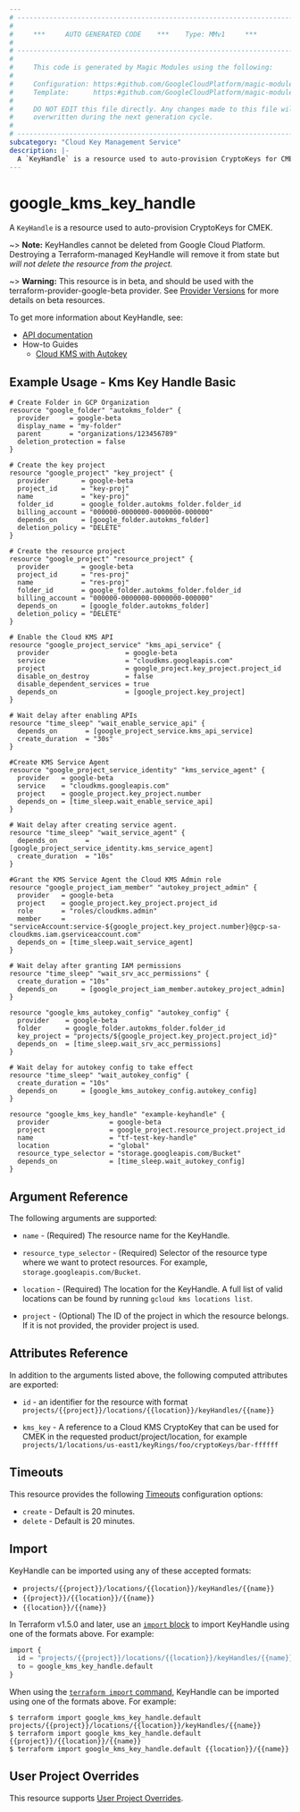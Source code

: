 ```yaml
---
# ----------------------------------------------------------------------------
#
#     ***     AUTO GENERATED CODE    ***    Type: MMv1     ***
#
# ----------------------------------------------------------------------------
#
#     This code is generated by Magic Modules using the following:
#
#     Configuration: https:#github.com/GoogleCloudPlatform/magic-modules/tree/main/mmv1/products/kms/KeyHandle.yaml
#     Template:      https:#github.com/GoogleCloudPlatform/magic-modules/tree/main/mmv1/templates/terraform/resource.html.markdown.tmpl
#
#     DO NOT EDIT this file directly. Any changes made to this file will be
#     overwritten during the next generation cycle.
#
# ----------------------------------------------------------------------------
subcategory: "Cloud Key Management Service"
description: |-
  A `KeyHandle` is a resource used to auto-provision CryptoKeys for CMEK.
---
```


# google_kms_key_handle

A `KeyHandle` is a resource used to auto-provision CryptoKeys for CMEK.


~> **Note:** KeyHandles cannot be deleted from Google Cloud Platform.
Destroying a Terraform-managed KeyHandle will remove it from state but
*will not delete the resource from the project.*

~> **Warning:** This resource is in beta, and should be used with the terraform-provider-google-beta provider.
See [Provider Versions](https://terraform.io/docs/providers/google/guides/provider_versions.html) for more details on beta resources.

To get more information about KeyHandle, see:

* [API documentation](https://cloud.google.com/kms/docs/reference/rest/v1/projects.locations.keyHandles)
* How-to Guides
    * [Cloud KMS with Autokey](https://cloud.google.com/kms/docs/kms-with-autokey)

## Example Usage - Kms Key Handle Basic


```hcl
# Create Folder in GCP Organization
resource "google_folder" "autokms_folder" {
  provider     = google-beta
  display_name = "my-folder"
  parent       = "organizations/123456789"
  deletion_protection = false
}

# Create the key project
resource "google_project" "key_project" {
  provider        = google-beta
  project_id      = "key-proj"
  name            = "key-proj"
  folder_id       = google_folder.autokms_folder.folder_id
  billing_account = "000000-0000000-0000000-000000"
  depends_on      = [google_folder.autokms_folder]
  deletion_policy = "DELETE"
}

# Create the resource project
resource "google_project" "resource_project" {
  provider        = google-beta
  project_id      = "res-proj"
  name            = "res-proj"
  folder_id       = google_folder.autokms_folder.folder_id
  billing_account = "000000-0000000-0000000-000000"
  depends_on      = [google_folder.autokms_folder]
  deletion_policy = "DELETE"
}

# Enable the Cloud KMS API
resource "google_project_service" "kms_api_service" {
  provider                   = google-beta
  service                    = "cloudkms.googleapis.com"
  project                    = google_project.key_project.project_id
  disable_on_destroy         = false
  disable_dependent_services = true
  depends_on                 = [google_project.key_project]
}

# Wait delay after enabling APIs
resource "time_sleep" "wait_enable_service_api" {
  depends_on       = [google_project_service.kms_api_service]
  create_duration  = "30s"
}

#Create KMS Service Agent
resource "google_project_service_identity" "kms_service_agent" {
  provider   = google-beta
  service    = "cloudkms.googleapis.com"
  project    = google_project.key_project.number
  depends_on = [time_sleep.wait_enable_service_api]
}

# Wait delay after creating service agent.
resource "time_sleep" "wait_service_agent" {
  depends_on       = [google_project_service_identity.kms_service_agent]
  create_duration  = "10s"
}

#Grant the KMS Service Agent the Cloud KMS Admin role
resource "google_project_iam_member" "autokey_project_admin" {
  provider   = google-beta
  project    = google_project.key_project.project_id
  role       = "roles/cloudkms.admin"
  member     = "serviceAccount:service-${google_project.key_project.number}@gcp-sa-cloudkms.iam.gserviceaccount.com"
  depends_on = [time_sleep.wait_service_agent]
}

# Wait delay after granting IAM permissions
resource "time_sleep" "wait_srv_acc_permissions" {
  create_duration = "10s"
  depends_on      = [google_project_iam_member.autokey_project_admin]
}

resource "google_kms_autokey_config" "autokey_config" {
  provider    = google-beta
  folder      = google_folder.autokms_folder.folder_id
  key_project = "projects/${google_project.key_project.project_id}"
  depends_on  = [time_sleep.wait_srv_acc_permissions]
}

# Wait delay for autokey config to take effect
resource "time_sleep" "wait_autokey_config" {
  create_duration = "10s"
  depends_on      = [google_kms_autokey_config.autokey_config]
}

resource "google_kms_key_handle" "example-keyhandle" {
  provider               = google-beta
  project                = google_project.resource_project.project_id
  name                   = "tf-test-key-handle"
  location               = "global"
  resource_type_selector = "storage.googleapis.com/Bucket"
  depends_on             = [time_sleep.wait_autokey_config]
}
```

## Argument Reference

The following arguments are supported:


* `name` -
  (Required)
  The resource name for the KeyHandle.

* `resource_type_selector` -
  (Required)
  Selector of the resource type where we want to protect resources.
  For example, `storage.googleapis.com/Bucket`.

* `location` -
  (Required)
  The location for the KeyHandle.
  A full list of valid locations can be found by running `gcloud kms locations list`.


* `project` - (Optional) The ID of the project in which the resource belongs.
    If it is not provided, the provider project is used.



## Attributes Reference

In addition to the arguments listed above, the following computed attributes are exported:

* `id` - an identifier for the resource with format `projects/{{project}}/locations/{{location}}/keyHandles/{{name}}`

* `kms_key` -
  A reference to a Cloud KMS CryptoKey that can be used for CMEK in the requested
  product/project/location, for example
  `projects/1/locations/us-east1/keyRings/foo/cryptoKeys/bar-ffffff`


## Timeouts

This resource provides the following
[Timeouts](https://developer.hashicorp.com/terraform/plugin/sdkv2/resources/retries-and-customizable-timeouts) configuration options:

- `create` - Default is 20 minutes.
- `delete` - Default is 20 minutes.

## Import


KeyHandle can be imported using any of these accepted formats:

* `projects/{{project}}/locations/{{location}}/keyHandles/{{name}}`
* `{{project}}/{{location}}/{{name}}`
* `{{location}}/{{name}}`


In Terraform v1.5.0 and later, use an [`import` block](https://developer.hashicorp.com/terraform/language/import) to import KeyHandle using one of the formats above. For example:

```tf
import {
  id = "projects/{{project}}/locations/{{location}}/keyHandles/{{name}}"
  to = google_kms_key_handle.default
}
```

When using the [`terraform import` command](https://developer.hashicorp.com/terraform/cli/commands/import), KeyHandle can be imported using one of the formats above. For example:

```
$ terraform import google_kms_key_handle.default projects/{{project}}/locations/{{location}}/keyHandles/{{name}}
$ terraform import google_kms_key_handle.default {{project}}/{{location}}/{{name}}
$ terraform import google_kms_key_handle.default {{location}}/{{name}}
```

## User Project Overrides

This resource supports [User Project Overrides](https://registry.terraform.io/providers/hashicorp/google/latest/docs/guides/provider_reference#user_project_override).
